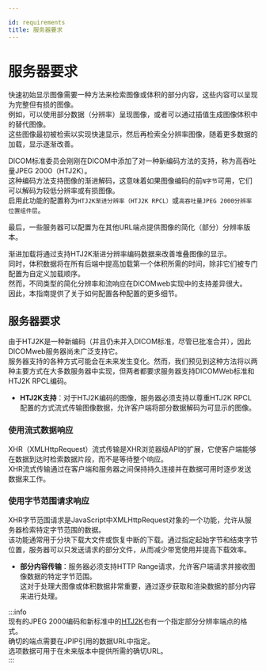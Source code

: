 ```yaml
---

id: requirements  
title: 服务器要求  
---  
```


# 服务器要求  

快速初始显示图像需要一种方法来检索图像或体积的部分内容，这些内容可以呈现为完整但有损的图像。  
例如，可以使用部分数据（分辨率）呈现图像，或者可以通过插值生成图像体积中的替代图像。  
这些图像最初被检索以实现快速显示，然后再检索全分辨率图像，随着更多数据的加载，显示逐渐改善。

DICOM标准委员会刚刚在DICOM中添加了对一种新编码方法的支持，称为高吞吐量JPEG 2000（HTJ2K）。  
这种编码方法支持图像的渐进解码，这意味着如果图像编码的前`N字节`可用，它们可以解码为较低分辨率或有损图像。  
启用此功能的配置称为`HTJ2K渐进分辨率（HTJ2K RPCL）`或`高吞吐量JPEG 2000分辨率位置组件层`。

最后，一些服务器可以配置为在其他URL端点提供图像的简化（部分）分辨率版本。

渐进加载将通过支持HTJ2K渐进分辨率编码数据来改善堆叠图像的显示。  
同时，体积数据将在所有后端中提高加载第一个体积所需的时间，除非它们被专门配置为自定义加载顺序。  
然而，不同类型的简化分辨率和流响应在DICOMweb实现中的支持差异很大。  
因此，本指南提供了关于如何配置各种配置的更多细节。

## 服务器要求

由于HTJ2K是一种新编码（并且仍未并入DICOM标准，尽管已批准合并），因此DICOMweb服务器尚未广泛支持它。  
服务器支持的各种方式可能会在未来发生变化。然而，我们预见到这种方法将以两种主要方式在大多数服务器中实现，但两者都要求服务器支持DICOMWeb标准和HTJ2K RPCL编码。

- **HTJ2K支持**：对于HTJ2K编码的图像，服务器必须支持以尊重HTJ2K RPCL配置的方式流式传输图像数据，允许客户端将部分数据解码为可显示的图像。

### 使用流式数据响应

XHR（XMLHttpRequest）流式传输是XHR浏览器级API的扩展，它使客户端能够在数据到达时检索数据片段，而不是等待整个响应。  
XHR流式传输通过在客户端和服务器之间保持持久连接并在数据可用时逐步发送数据来工作。

### 使用字节范围请求响应

XHR字节范围请求是JavaScript中XMLHttpRequest对象的一个功能，允许从服务器检索特定字节范围的数据。  
该功能通常用于分块下载大文件或恢复中断的下载。通过指定起始字节和结束字节位置，服务器可以只发送请求的部分文件，从而减少带宽使用并提高下载效率。

- **部分内容传输**：服务器必须支持HTTP Range请求，允许客户端请求并接收图像数据的特定字节范围。  
这对于处理大图像或体积数据非常重要，通过逐步获取和渲染数据的部分内容来进行处理。

:::info  
现有的JPEG 2000编码和新标准中的[HTJ2K](https://dicom.nema.org/medical/dicom/Supps/LB/sup235_lb_HTJ2K.pdf)也有一个指定部分分辨率端点的格式。  
确切的端点需要在JPIP引用的数据URL中指定。  
选项数据可用于在未来版本中提供所需的确切URL。  
:::  
